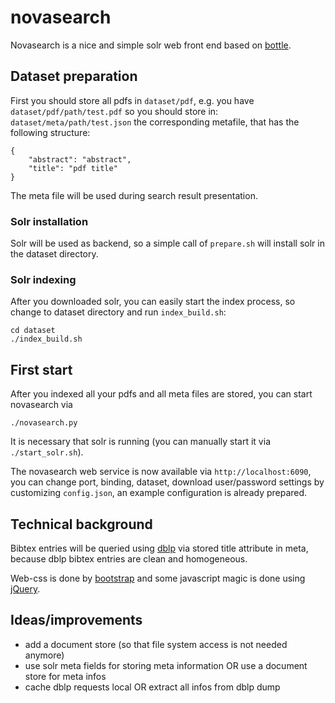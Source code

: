 novasearch
==========
Novasearch is a nice and simple solr web
front end based on [bottle](http://bottlepy.org/docs/dev/index.html).

Dataset preparation
-------------------

First you should store all pdfs in `dataset/pdf`, e.g. you have
`dataset/pdf/path/test.pdf` so you should store in:
`dataset/meta/path/test.json` the corresponding metafile, that has the following structure:
```
{
    "abstract": "abstract",
    "title": "pdf title"
}
```
The meta file will be used during search result presentation.

### Solr installation
Solr will be used as backend, so a simple call of `prepare.sh` will install solr in the dataset directory.

### Solr indexing
After you downloaded solr, you can easily start the index process,
so change to dataset directory and run `index_build.sh`:
```
cd dataset
./index_build.sh
```

First start
-----------
After you indexed all your pdfs and all meta files are stored, you can start novasearch via
```
./novasearch.py
```
It is necessary that solr is running (you can manually start it via `./start_solr.sh`).

The novasearch web service is now available via `http://localhost:6090`,
you can change port, binding, dataset, download user/password settings
by customizing `config.json`, an example configuration is already prepared.

Technical background
--------------------
Bibtex entries will be queried using [dblp](http://dblp.uni-trier.de/)
via stored title attribute in meta, because dblp bibtex entries are clean and homogeneous.

Web-css is done by [bootstrap](http://getbootstrap.com/) and some javascript magic
is done using [jQuery](https://jquery.com/).


Ideas/improvements
------------------
* add a document store (so that file system access is not needed anymore)
* use solr meta fields for storing meta information OR use a document store for meta infos
* cache dblp requests local OR extract all infos from dblp dump
